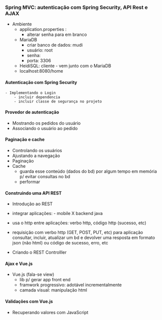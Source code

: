 ### Spring MVC: autenticação com Spring Security, API Rest e AJAX

- Ambiente
	- application.properties :
		- alterar senha para em branco
	- MariaDB
		- criar banco de dados: mudi		
		- usuário: root
		- senha:
		- porta: 3306 
	- HeidiSQL: cliente - vem junto com o MariaDB
	- localhost:8080/home

#### Autenticação com Spring Security
	- Implementando o Login
		- incluir dependencia
		- incluir classe de segurança no projeto
		
#### Provedor de autenticação

- Mostrando os pedidos do usuário
- Associando o usuário ao pedido

#### Paginação e cache

- Controlando os usuários
- Ajustando a navegação
- Paginação
- Cache
	- guarda esse conteúdo (dados do bd) por algum tempo em memória p/ evitar consultas no bd
	- performar

#### Construindo uma API REST

- Introdução ao REST
- integrar aplicações: - mobile X backend java	
- usa o http entre aplicações: verbo http, código http (sucesso, etc)
- requisição com verbo http (GET, POST, PUT, etc) para aplicação consultar, incluir, atualizar um bd e devolver uma resposta em formato json (não html) ou código de sucesso, erro, etc
		 
- Criando o REST Controlller

#### Ajax e Vue.js

- Vue.js (fala-se view)
	- lib p/ gerar app front end
	- framwork progressivo: adotável incrementalmente
	- camada visual: manipulação html
	
#### Validações com Vue.js
- Recuperando valores com JavaScript
	